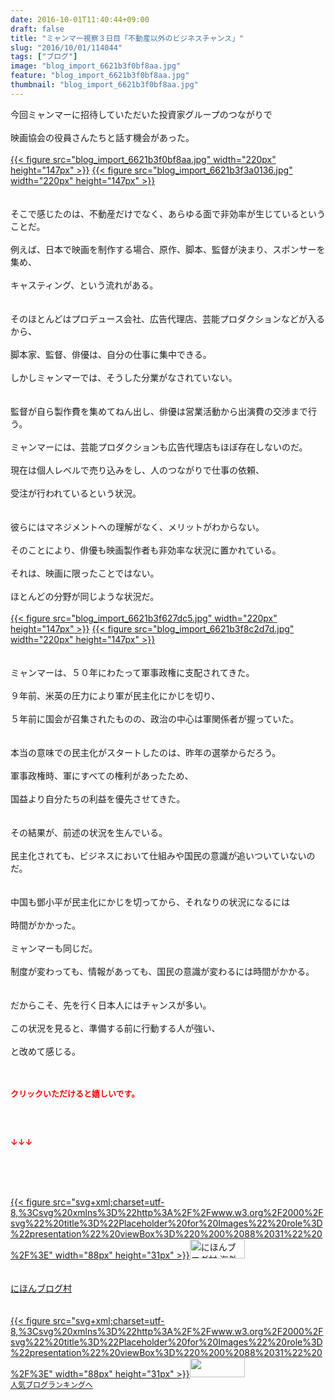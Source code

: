 ```yaml
---
date: 2016-10-01T11:40:44+09:00
draft: false
title: "ミャンマー視察３日目「不動産以外のビジネスチャンス」"
slug: "2016/10/01/114044"
tags: ["ブログ"]
image: "blog_import_6621b3f0bf8aa.jpg"
feature: "blog_import_6621b3f0bf8aa.jpg"
thumbnail: "blog_import_6621b3f0bf8aa.jpg"
---
```

今回ミャンマーに招待していただいた投資家グループのつながりで<br/><br/>映画協会の役員さんたちと話す機会があった。<br/><br/><a href="blog_import_6621b3f2c0b89.jpg">{{< figure src="blog_import_6621b3f0bf8aa.jpg" width="220px" height="147px" >}}</a> <a href="blog_import_6621b3f56b688.jpg">{{< figure src="blog_import_6621b3f3a0136.jpg" width="220px" height="147px" >}}</a><br/><br/><br/>そこで感じたのは、不動産だけでなく、あらゆる面で非効率が生じているということだ。<br/><br/>例えば、日本で映画を制作する場合、原作、脚本、監督が決まり、スポンサーを集め、<br/><br/>キャスティング、という流れがある。<br/><br/><br/>そのほとんどはプロデュース会社、広告代理店、芸能プロダクションなどが入るから、<br/><br/>脚本家、監督、俳優は、自分の仕事に集中できる。<br/><br/>しかしミャンマーでは、そうした分業がなされていない。<br/><br/><br/>監督が自ら製作費を集めてねん出し、俳優は営業活動から出演費の交渉まで行う。<br/><br/>ミャンマーには、芸能プロダクションも広告代理店もほぼ存在しないのだ。<br/><br/>現在は個人レベルで売り込みをし、人のつながりで仕事の依頼、<br/><br/>受注が行われているという状況。<br/><br/><br/>彼らにはマネジメントへの理解がなく、メリットがわからない。<br/><br/>そのことにより、俳優も映画製作者も非効率な状況に置かれている。<br/><br/>それは、映画に限ったことではない。<br/><br/>ほとんどの分野が同じような状況だ。<br/><br/><a href="blog_import_6621b3f847194.jpg">{{< figure src="blog_import_6621b3f627dc5.jpg" width="220px" height="147px" >}}</a> <a href="blog_import_6621b3fa85f75.jpg">{{< figure src="blog_import_6621b3f8c2d7d.jpg" width="220px" height="147px" >}}</a><br/><br/><br/>ミャンマーは、５０年にわたって軍事政権に支配されてきた。<br/><br/>９年前、米英の圧力により軍が民主化にかじを切り、<br/><br/>５年前に国会が召集されたものの、政治の中心は軍関係者が握っていた。<br/><br/><br/>本当の意味での民主化がスタートしたのは、昨年の選挙からだろう。<br/><br/>軍事政権時、軍にすべての権利があったため、<br/><br/>国益より自分たちの利益を優先させてきた。<br/><br/><br/>その結果が、前述の状況を生んでいる。<br/><br/>民主化されても、ビジネスにおいて仕組みや国民の意識が追いついていないのだ。<br/><br/><br/>中国も鄧小平が民主化にかじを切ってから、それなりの状況になるには<br/><br/>時間がかかった。<br/><br/>ミャンマーも同じだ。<br/><br/>制度が変わっても、情報があっても、国民の意識が変わるには時間がかかる。<br/><br/><br/>だからこそ、先を行く日本人にはチャンスが多い。<br/><br/>この状況を見ると、準備する前に行動する人が強い、<br/><br/>と改めて感じる。<br/><br/><br/><p><font color="#ff0000" size="2"><strong>クリックいただけると嬉しいです。<br/><br/></strong></font></p><br/><p><font color="#ff0000" size="2"><strong>↓↓↓</strong></font></p><br/><p><br/><br/><a href="ranking.html?p_cid=01260127" target="_blank">{{< figure src="svg+xml;charset=utf-8,%3Csvg%20xmlns%3D%22http%3A%2F%2Fwww.w3.org%2F2000%2Fsvg%22%20title%3D%22Placeholder%20for%20Images%22%20role%3D%22presentation%22%20viewBox%3D%220%200%2088%2031%22%20%2F%3E" width="88px" height="31px" >}}<noscript><img border="0" alt="にほんブログ村 海外生活ブログ バリ島情報へ" src="https://img-proxy.blog-video.jp/images?url=http%3A%2F%2Foverseas.blogmura.com%2Fbali%2Fimg%2Fbali88_31.gif" width="88" height="31"></noscript></a><br/><br/><br/><a href="ranking.html?p_cid=01260127" target="_blank">にほんブログ村</a><br/> <br/><br/><a title="人気ブログランキングへ" href="link.php?1804582">{{< figure src="svg+xml;charset=utf-8,%3Csvg%20xmlns%3D%22http%3A%2F%2Fwww.w3.org%2F2000%2Fsvg%22%20title%3D%22Placeholder%20for%20Images%22%20role%3D%22presentation%22%20viewBox%3D%220%200%2088%2031%22%20%2F%3E" width="88px" height="31px" >}}<noscript><img border="0" src="https://blog.with2.net/img/banner/banner_22.gif" width="88" height="31"></noscript></a><br/> <a style="FONT-SIZE: 12px" href="link.php?1804582">人気ブログランキングへ</a><br/> </p><br/>

